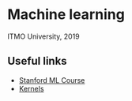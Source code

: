 # Machine learning
ITMO University, 2019

## Useful links

- [Stanford ML Course](http://cs229.stanford.edu/)
- [Kernels](http://crsouza.com/2010/03/17/kernel-functions-for-machine-learning-applications/#kernel_properties)
